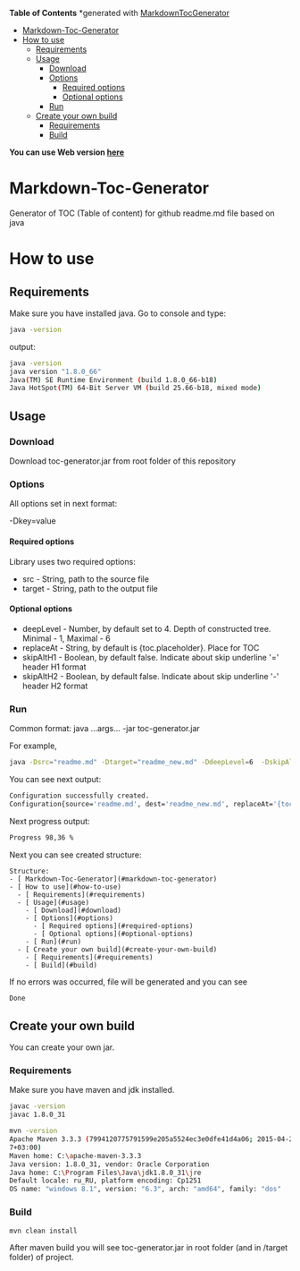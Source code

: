 **Table of Contents**  *generated with [MarkdownTocGenerator](https://github.com/YuraAAA/Markdown-Toc-Generator/)
- [ Markdown-Toc-Generator](#markdown-toc-generator)
- [ How to use](#how-to-use)
  - [ Requirements](#requirements)
  - [ Usage](#usage)
    - [ Download](#download)
    - [ Options](#options)
      - [ Required options](#required-options)
      - [ Optional options](#optional-options)
    - [ Run](#run)
  - [ Create your own build](#create-your-own-build)
    - [ Requirements](#requirements)
    - [ Build](#build)


**You can use Web version [here](http://proxyspring.cloudapp.net:8181/)**


# Markdown-Toc-Generator
Generator of TOC (Table of content) for github readme.md file based on java

# How to use

## Requirements

Make sure you have installed java.
Go to console and type:
```sh
java -version
```

output:
```sh
java -version
java version "1.8.0_66"
Java(TM) SE Runtime Environment (build 1.8.0_66-b18)
Java HotSpot(TM) 64-Bit Server VM (build 25.66-b18, mixed mode)
```

## Usage

### Download

Download toc-generator.jar from root folder of this repository

### Options

All options set in next format:

-Dkey=value

#### Required options

Library uses two required options:

* src    - String, path to the source file
* target - String, path to the output file

#### Optional options

* deepLevel - Number, by default set to 4. Depth of constructed tree. 
   Minimal - 1, Maximal - 6
* replaceAt - String, by default is {toc.placeholder}. Place for TOC
* skipAltH1 - Boolean, by default false. Indicate about skip underline '=' header H1 format
* skipAltH2 - Boolean, by default false. Indicate about skip underline '-' header H2 format

### Run

Common format:
java ...args... -jar toc-generator.jar

For example,

```sh
java -Dsrc="readme.md" -Dtarget="readme_new.md" -DdeepLevel=6  -DskipAltH2=true -jar toc-generator.jar
```

You can see next output:
```sh
Configuration successfully created.
Configuration{source='readme.md', dest='readme_new.md', replaceAt='{toc.placeholder}', deepLevel=6, skipAltH1=false, skipAltH2=true}
```

Next progress output:
```sh
Progress 98,36 %
```

Next you can see created structure:

```
Structure:
- [ Markdown-Toc-Generator](#markdown-toc-generator)
- [ How to use](#how-to-use)
  - [ Requirements](#requirements)
  - [ Usage](#usage)
    - [ Download](#download)
    - [ Options](#options)
      - [ Required options](#required-options)
      - [ Optional options](#optional-options)
    - [ Run](#run)
  - [ Create your own build](#create-your-own-build)
    - [ Requirements](#requirements)
    - [ Build](#build)
```

If no errors was occurred, file will be generated and you can see
```sh
Done
```

## Create your own build

You can create your own jar.

### Requirements

Make sure you have maven and jdk installed.

```sh
javac -version
javac 1.8.0_31
```

```sh
mvn -version
Apache Maven 3.3.3 (7994120775791599e205a5524ec3e0dfe41d4a06; 2015-04-22T14:57:3
7+03:00)
Maven home: C:\apache-maven-3.3.3
Java version: 1.8.0_31, vendor: Oracle Corporation
Java home: C:\Program Files\Java\jdk1.8.0_31\jre
Default locale: ru_RU, platform encoding: Cp1251
OS name: "windows 8.1", version: "6.3", arch: "amd64", family: "dos"
```

### Build

```sh
mvn clean install
```

After maven build you will see toc-generator.jar in root folder (and in /target folder) of project.


